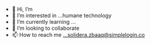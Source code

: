 - 👋 Hi, I’m
- 👀 I’m interested in ...humane technology
- 🌱 I’m currently learning ... 
- 💞️ I’m looking to collaborate
- 📫 How to reach me ...solidera.zbaaq@simplelogin.co

<!---
MaxSolidEra/MaxSolidEra is a ✨ special ✨ repository because its `README.md` (this file) appears on your GitHub profile.
You can click the Preview link to take a look at your changes.
--->
